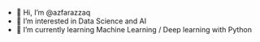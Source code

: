 - 👋 Hi, I’m @azfarazzaq
- 👀 I’m interested in Data Science and AI
- 🌱 I’m currently learning Machine Learning / Deep learning with Python

<!---
azfarazzaq/azfarazzaq is a ✨ special ✨ repository because its `README.md` (this file) appears on your GitHub profile.
You can click the Preview link to take a look at your changes.
--->
